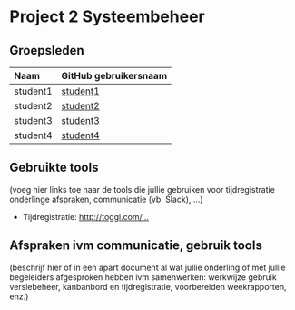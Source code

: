 # Project 2 Systeembeheer

## Groepsleden

| Naam     | GitHub gebruikersnaam                   |
| :---     | :---                                    |
| student1 | [student1](https://github.com/student1) |
| student2 | [student2](https://github.com/student2) |
| student3 | [student3](https://github.com/student3) |
| student4 | [student4](https://github.com/student4) |

## Gebruikte tools

(voeg hier links toe naar de tools die jullie gebruiken voor tijdregistratie onderlinge afspraken, communicatie (vb. Slack), ...)

* Tijdregistratie: <http://toggl.com/...>

## Afspraken ivm communicatie, gebruik tools

(beschrijf hier of in een apart document al wat jullie onderling of met jullie begeleiders afgesproken hebben ivm samenwerken: werkwijze gebruik versiebeheer, kanbanbord en tijdregistratie, voorbereiden weekrapporten, enz.)
